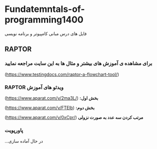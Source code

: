 # Fundatemntals-of-programming1400

فایل های درس مبانی کامپیوتر و برنامه نویسی


## RAPTOR

### برای مشاهده ی آموزش های بیشتر و مثال ها به این سایت مراجعه نمایید

(https://www.testingdocs.com/raptor-a-flowchart-tool/)





### RAPTOR ویدئو های آموزش

  (https://www.aparat.com/v/2ma3L/)    **:بخش اول**
  
  (https://www.aparat.com/v/FTElb)      **:بخش دوم**
  
  (https://www.aparat.com/v/0xCpr/)     **مرتب کردن سه عدد به صورت نزولی**
  
  
  
  ### پاورپویت
  
  ...در حال آماده سازی 
